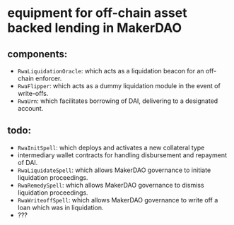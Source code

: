 # equipment for off-chain asset backed lending in MakerDAO

## components:

- `RwaLiquidationOracle`: which acts as a liquidation beacon for an off-chain enforcer.
- `RwaFlipper`: which acts as a dummy liquidation module in the event of write-offs.
- `RwaUrn`: which facilitates borrowing of DAI, delivering to a designated account.

## todo:

- `RwaInitSpell`: which deploys and activates a new collateral type
- intermediary wallet contracts for handling disbursement and repayment of DAI.
- `RwaLiquidateSpell`: which allows MakerDAO governance to initiate liquidation proceedings.
- `RwaRemedySpell`: which allows MakerDAO governance to dismiss liquidation proceedings.
- `RwaWriteoffSpell`: which allows MakerDAO governance to write off a loan which was in liquidation.
- ???
